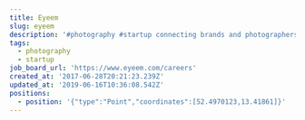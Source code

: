 ```yaml
---
title: Eyeem
slug: eyeem
description: '#photography #startup connecting brands and photographers'
tags:
  - photography
  - startup
job_board_url: 'https://www.eyeem.com/careers'
created_at: '2017-06-28T20:21:23.239Z'
updated_at: '2019-06-16T10:36:08.542Z'
positions:
  - position: '{"type":"Point","coordinates":[52.4970123,13.41861]}'
---
```


